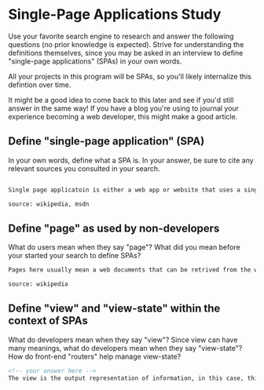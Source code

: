 # Single-Page Applications Study

Use your favorite search engine to research and answer the following questions
(no prior knowledge is expected). Strive for understanding the definitions
themselves, since you may be asked in an interview to define "single-page
applications" (SPAs) in your own words.

All your projects in this program will be SPAs, so you'll likely internalize
this defintion over time.

It might be a good idea to come back to this later and see if you'd still answer
in the same way! If you have a blog you're using to journal your experience
becoming a web developer, this might make a good article.

## Define "single-page application" (SPA)

In your own words, define what a SPA is. In your answer, be sure to cite any
relevant sources you consulted in your search.

```md

Single page applicatoin is either a web app or website that uses a single web page and can be dynamically updated.  All necessary components, html, css, js files are retrieved as a single page load as first.  The page can subsquentially be updated as needed, which mean that it is not necessary to completely reloading the html everytime.

source: wikipedia, msdn
```

## Define "page" as used by non-developers

What do users mean when they say "page"? What did you mean before your started
your search to define SPAs?

```md
Pages here usually mean a web documents that can be retrived from the web to your computer thru you webbrowser.  The web documents are usually written in html or other languages.  It contain all the informations, such as contents, style, scripts, that is necessary to represent a webpage.

source: wikipedia
```

## Define "view" and "view-state" within the context of SPAs

What do developers mean when they say "view"? Since view can have many meanings,
what do developers mean when they say "view-state"? How do front-end "routers"
help manage view-state?

```md
<!-- your answer here -->
The view is the output representation of information, in this case, think of it as user interface generated from the html markup.  The viewstate store the parts of framework/data that is necessary to preserve the pages, but not necessary to be send back and forth to the API server.  So in SPA, view state will be the parts that is not being dynamically updated, but they are important to store as they are needed for the markup.  If we think of the router is facilitating "route" or communcation between the view on your computer and the url, it need to determine what information need or not needed to be send back and forth, so it basically determine and set the view state (?).

```
